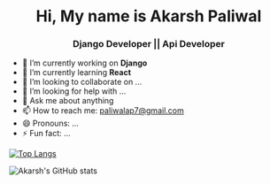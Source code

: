 
<h1 align="center"> Hi, My name is Akarsh Paliwal</h1>
<h3 align="center"> Django Developer || Api Developer</h3>

- 🔭 I’m currently working on **Django**
- 🌱 I’m currently learning **React**
- 👯 I’m looking to collaborate on ...
- 🤔 I’m looking for help with ...
- 💬 Ask me about anything
- 📫 How to reach me: paliwalap7@gmail.com
- 😄 Pronouns: ...
- ⚡ Fun fact: ...

[![Top Langs](https://github-readme-stats.vercel.app/api/top-langs/?username=Akarsh711&layout=compact)](https://github.com/anuraghazra/github-readme-stats)

![Akarsh's GitHub stats](https://github-readme-stats.vercel.app/api?username=Akarsh711&show_icons=true&theme=radical)




